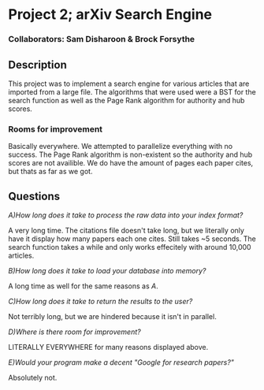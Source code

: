 # Project 2; arXiv Search Engine

### Collaborators: Sam Disharoon & Brock Forsythe

## Description

This project was to implement a search engine for various articles that are imported from a large file.  The algorithms that were used were a BST for the search function as well as the Page Rank algorithm for authority and hub scores.

### Rooms for improvement

Basically everywhere.  We attempted to parallelize everything with no success.  The Page Rank algorithm is non-existent so the authority and hub scores are not availible.  We do have the amount of pages each paper cites, but thats as far as we got. 

## Questions

*A)How long does it take to process the raw data into your index format?* 

A very long time. The citations file doesn't take long, but we literally only have it display how many papers each one cites.  Still takes ~5 seconds. The search function takes a while and only works effecitely with around 10,000 articles.

*B)How long does it take to load your database into memory?* 

A long time as well for the same reasons as *A*.

*C)How long does it take to return the results to the user?* 

Not terribly long, but we are hindered because it isn't in parallel.

*D)Where is there room for improvement?* 

LITERALLY EVERYWHERE for many reasons displayed above.

*E)Would your program make a decent "Google for research papers?"* 

Absolutely not. 
